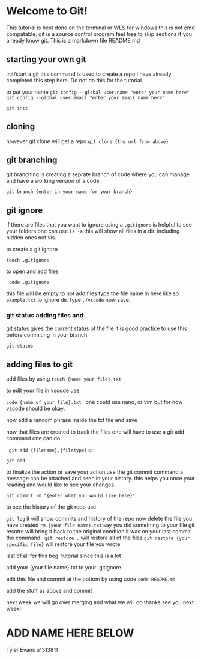# Welcome to Git!
This tutorial is best done on the terminal or WLS for windows this is not cmd compatable.
git is a source control program feel free to skip sections if you already know
git. This is a markdown file README.md

## starting your own git
init/start a git this command is used to create a repo
I have already completed this step here. Do not do this for the tutorial.

to put your name
``` git config --global user.name "enter your name here" ```
``` git config --global user.email "enter your email name here" ```


``` git init ```

## cloning
however
git clone will get a repo
```git clone {the url from above}```

## git branching
git branching is creating a seprate branch of code where you can manage and have a working version
of a code

``` git branch {enter in your name for your branch} ```

## git ignore

if there are files that you want to ignore using a ```.gitignore``` is helpful
to see your folders one can use
`ls -a` this will show all files in a dir. including hidden ones not vis.



to create a git ignore

``` touch .gitignore ```

to open and add files

``` code .gitignore```

this file will be empty
to not add files type the file name in here
like so
``` example.txt ```
to ignore dir. type
``` ./vscode ```
now save.

### git status adding files and
git status gives the current status of the file
it is good practice to use this before commiting in your branch

```git status ```

## adding files to git
add files by using
``` touch {name your file}.txt ```

to edit your file in vscode use

```code {name of your file}.txt ```
one could use nano, or vim but for now vscode should be okay.

now add a random phrase inside the txt file and save

now that files are created to track the files one will have to
use a git add command
one can do

``` git add {filename}.{filetype}```
or

``` git add . ```

to finalize the action or save your action
use the git commit command a message can be attached and seen in your history.
this helps you once your reading and would like to see your changes.

```git commit -m "{enter what you would like here}"```

to see the history of the git repo
use

```git log```
it will show commits and history of the repo
now delete the file you have created
``` rm {your file name}.txt ```
say you did something to your file git resotre will bring it back to the original condtion
it was on your last commit.
the command
``` git restore .``` will restore all of the files
``` git restore {your specific file} ``` will restore your file you wrote

last of all for this beg. tutorial since this is a lot

add your {your file name}.txt to your .gitignore

edit this file and commit at the bottom
by using
code ``` code README.md  ```

add the stuff as above and commit

next week we will go over merging and what we will do
thanks see you next week!

# ADD NAME HERE BELOW

Tyler Evans u1313811
